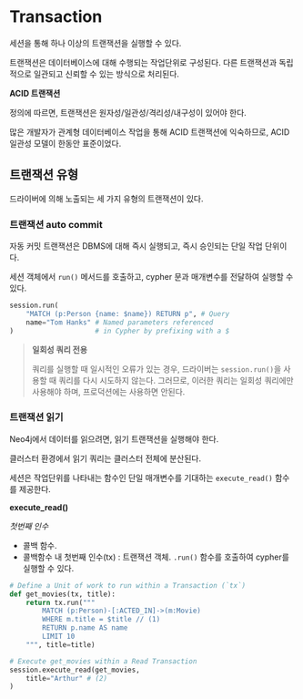 # Transaction

세션을 통해 하나 이상의 트랜잭션을 실행할 수 있다.

트랜잭션은 데이터베이스에 대해 수행되는 작업단위로 구성된다.
다른 트랜잭션과 독립적으로 일관되고 신뢰할 수 있는 방식으로 처리된다.

**ACID 트랜잭션**

정의에 따르면, 트랜잭션은 원자성/일관성/격리성/내구성이 있어야 한다.

많은 개발자가 관계형 데이터베이스 작업을 통해 ACID 트랜잭션에 익숙하므로, ACID 일관성 모델이 한동안 표준이었다.

## 트랜잭션 유형

드라이버에 의해 노출되는 세 가지 유형의 트랜잭션이 있다.

### 트랜잭션 auto commit

자동 커밋 트랜잭션은 DBMS에 대해 즉시 실행되고, 즉시 승인되는 단일 작업 단위이다.

세션 객체에서 `run()` 메서드를 호출하고, cypher 문과 매개변수를 전달하여 실행할 수 있다.

```py
session.run(
    "MATCH (p:Person {name: $name}) RETURN p", # Query
    name="Tom Hanks" # Named parameters referenced
)                    # in Cypher by prefixing with a $
```

> **일회성 쿼리 전용**
>
> 쿼리를 실행할 때 일시적인 오류가 있는 경우, 드라이버는 `session.run()`을 사용할 때 쿼리를 다시 시도하지 않는다.
> 그러므로, 이러한 쿼리는 일회성 쿼리에만 사용해야 하며, 프로덕션에는 사용하면 안된다.

### 트랜잭션 읽기

Neo4j에서 데이터를 읽으려면, 읽기 트랜잭션을 실행해야 한다.

클러스터 환경에서 읽기 쿼리는 클러스터 전체에 분산된다.

세션은 작업단위를 나타내는 함수인 단일 매개변수를 기대하는 `execute_read()` 함수를 제공한다.

**execute_read()**

*첫번째 인수*
- 콜백 함수. 
- 콜백함수 내 첫번째 인수(tx) : 트랜잭션 객체. `.run()` 함수를 호출하여 cypher를 실행할 수 있다.

```py
# Define a Unit of work to run within a Transaction (`tx`)
def get_movies(tx, title):
    return tx.run("""
        MATCH (p:Person)-[:ACTED_IN]->(m:Movie)
        WHERE m.title = $title // (1)
        RETURN p.name AS name
        LIMIT 10
    """, title=title)

# Execute get_movies within a Read Transaction
session.execute_read(get_movies,
    title="Arthur" # (2)
)
```